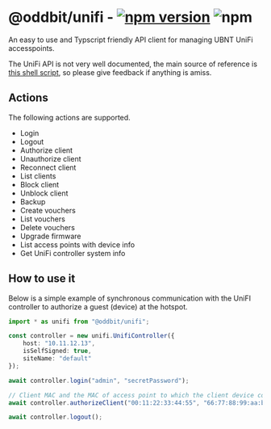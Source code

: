 # @oddbit/unifi &dash; [![npm version](https://img.shields.io/npm/v/@oddbit/unifi.svg)](https://www.npmjs.com/package/@oddbit/unifi) ![npm](https://img.shields.io/npm/l/@oddbit/unifi.svg)

An easy to use and Typscript friendly API client for managing UBNT UniFi accesspoints.

The UniFi API is not very well documented, the main source of reference is [this shell script](https://dl.ubnt.com/unifi/5.4.16/unifi_sh_api), so
please give feedback if anything is amiss.

## Actions
The following actions are supported.

- Login
- Logout
- Authorize client
- Unauthorize client
- Reconnect client
- List clients
- Block client
- Unblock client
- Backup
- Create vouchers
- List vouchers
- Delete vouchers
- Upgrade firmware
- List access points with device info
- Get UniFi controller system info

## How to use it

Below is a simple example of synchronous communication with the UniFI controller to authorize a guest (device) at the hotspot.

```typescript
import * as unifi from "@oddbit/unifi";

const controller = new unifi.UnifiController({
    host: "10.11.12.13",
    isSelfSigned: true,
    siteName: "default"
});

await controller.login("admin", "secretPassword");

// Client MAC and the MAC of access point to which the client device connected
await controller.authorizeClient("00:11:22:33:44:55", "66:77:88:99:aa:bb");

await controller.logout();
```

